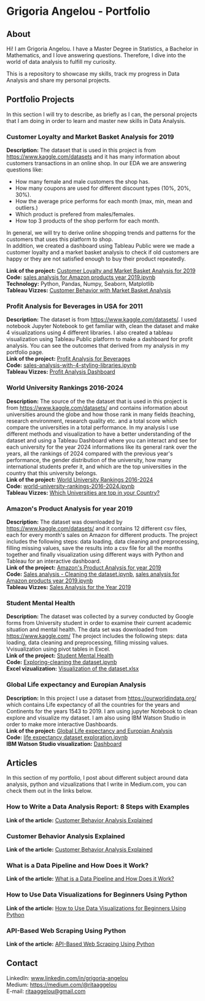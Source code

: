 # Grigoria Angelou - Portfolio

## About
Hi! I am Grigoria Angelou. I have a Master Degree in Statistics, a Bachelor in Mathematics,
and I love answering questions. Therefore, I dive into the world of data analysis to fulfill my curiosity.

This is a repository to showcase my skills, track my progress in Data Analysis and share my personal projects.

## Portfolio Projects
In this section I will try to describe, as briefly as I can, the personal projects that I am doing in order to learn and master new skills in Data Analysis.

### Customer Loyalty and Market Basket Analysis for 2019

**Description:** The dataset that is used in this project is from https://www.kaggle.com/datasets and it has many information about customers transactions in an online shop. In our EDA we are answering questions like:

* How many female and male customers the shop has.
* How many coupons are used for different discount types (10%, 20%, 30%).
* How the average price performs for each month (max, min, mean and outliers.)
* Which product is prefered from males/females.
* How top 3 products of the shop perform for each month.

In general, we will try to derive online shopping trends and patterns for the customers that uses this platform to shop.
<br>
In addition, we created a dashboard using Tableau Public were we made a customer loyalty and a market basket analysis to check if old customers are happy or they are not satisfied enough to buy their product repeatedly.

**Link of the project:** [Customer Loyalty and Market Basket Analysis for 2019](https://grigoriaangelou.github.io/Customer-Loyalty-and-Market-Basket-Analysis/) </br>
**Code:** [sales analysis for Amazon products year 2019.ipynb](https://github.com/GrigoriaAngelou/Online-Shopping-Analysis-for-2019/blob/8ffb99dc835bc3044f91c487fb76b3dc9177bb99/online-shopping-eda-for-beginners.ipynb) </br>
**Technology:** Python, Pandas, Numpy, Seaborn, Matplotlib </br>
**Tableau Vizzes:** [Customer Behavior with Market Basket Analysis](https://public.tableau.com/views/CustomerBehaviorAnalysis_17162956112340/Dashboard1?:language=en-US&:sid=&:display_count=n&:origin=viz_share_link)

### Profit Analysis for Beverages in USA for 2011

**Description:** The dataset is from https://www.kaggle.com/datasets/. I used notebook Jupyter Notebook to get familiar with, clean the dataset and make 4 visualizations using 4 different libraries. I also created a tableau visualization using Tableau Public platform to make a dashboard for profit analysis. You can see the outcomes that derived from my analysis in my portfolio page.<br>
**Link of the project:** [Profit Analysis for Beverages](https://grigoriaangelou.github.io/Profit-Analysis-for-Beverages-2011/) <br>
**Code:** [sales-analysis-with-4-styling-libraries.ipynb](https://github.com/GrigoriaAngelou/Profit-Analysis-for-Beverages-2011/blob/f6f755c146549de223426b2f251eb2e87406f160/sales-analysis-with-4-styling-libraries.ipynb) <br>
**Tableau Vizzes:** [Profit Analysis Dashboard](https://public.tableau.com/views/SalesDashboard_17092947330790/Dashboard1?:language=en-US&:sid=&:display_count=n&:origin=viz_share_link)

### World University Rankings 2016-2024

**Description:** The source of the the dataset that is used in this project is from https://www.kaggle.com/datasets/ and contains information about universities around the globe and how those rank in many fields (teaching, research environment, research quality etc. and a total score which compare the universities in a total performance. In my analysis I use different methods and visualization to have a better understanding of the dataset and using a Tableau Dashboard where you can interact and see for each university for the year 2024 informations like its general rank over the years, all the rankings of 2024 compared with the previous year's performance, the gender distribution of the university, how many international students prefer it, and which are the top universities in the country that this university belongs. <br>
**Link of the project:** [World University Rankings 2016-2024](https://grigoriaangelou.github.io/World-University-Rankings-2016-2024/) <br>
**Code:** [world-university-rankings-2016-2024.ipynb](https://github.com/GrigoriaAngelou/World-University-Rankings-2016-2024/blob/c1639e242181bed7933dcb77992fc163d00a3c5d/world-university-rankings-2016-2024.ipynb) <br>
**Tableau Vizzes:** [Which Universities are top in your Country?](https://public.tableau.com/views/WorldUniversityRank2016-2024/Dashboard2?:language=en-US&:sid=&:display_count=n&:origin=viz_share_link)

### Amazon's Product Analysis for year 2019

**Description:** The dataset was downloaded by https://www.kaggle.com/datasets/ and it contains 12 different csv files, each for every month's sales on Amazon for different products. The project includes the following steps: data loading, data cleaning and preprocessing, filling missing values, save the results into a csv file for all the months together and finally visualization using different ways with Python and Tableau for an interactive dashboard. <br>
**Link of the project:** [Amazon's Product Analysis for year 2019](https://grigoriaangelou.github.io/Sales-Analysis-Amazon-Products-year-2019/) <br>
**Code:** [Sales analysis - Cleaning the dataset.ipynb](https://github.com/GrigoriaAngelou/Sales-Analysis-Amazon-Products-year-2019/blob/main/Sales%20analysis%20-%20Cleaning%20the%20dataset.ipynb), [sales analysis for Amazon products year 2019.ipynb](https://github.com/GrigoriaAngelou/Sales-Analysis-Amazon-Products-year-2019/blob/main/sales%20analysis%20for%20Amazon%20products%20year%202019.ipynb) <br>
**Tableau Vizzes:** [Sales Analysis for the Year 2019](https://public.tableau.com/views/SalesAnalysisfromAmazoninYear2019/Dashboard1?:language=en-US&:display_count=n&:origin=viz_share_link)

### Student Mental Health

**Description:** The dataset was collected by a survey conducted by Google forms from University student in order to examine their current academic situation and mental health. The data set was downloaded from https://www.kaggle.com/  The project includes the following steps: data loading, data cleaning and preprocessing, filling missing values. Vvisualization using pivot tables in Excel. <br>
**Link of the project:** [Student Mental Health](https://grigoriaangelou.github.io/student-mental-health/) <br>
**Code:** [Exploring-cleaning the dataset.ipynb](https://github.com/GrigoriaAngelou/student-mental-health/blob/main/Exploring-cleaning%20the%20dataset.ipynb) <br>
**Excel vizualization:** [Visualization of the dataset.xlsx](https://github.com/GrigoriaAngelou/student-mental-health/blob/main/Visualization%20of%20the%20dataset.xlsx)

### Global Life expectancy and Europian Analysis

**Description:** In this project I use a dataset from https://ourworldindata.org/ which contains Life expectancy of all the countries for the years and Continents for the years 1543 to 2019. I am using jupyter Notebook to clean explore and visualize my dataset. I am also using IBM Watson Studio in order to make more interactive Dashboards. <br>
**Link of the project:** [Global Life expectancy and Europian Analysis](https://grigoriaangelou.github.io/Global-and-Europian-Analysis-for-Life-expectancy/) <br>
**Code:** [life expectancy dataset exploration.ipynb](https://github.com/GrigoriaAngelou/Global-and-Europian-Analysis-for-Life-expectancy/blob/main/life%20expectancy%20dataset%20exploration.ipynb) <br>
**IBM Watson Studio visualization:** [Dashboard](https://eu-de.dataplatform.cloud.ibm.com/dashboards/e3e012c6-b7ca-47e9-960f-8f2d00174e19/view/6035a5640cb923f14dd4f2e407902c017d32705ee3bb840584d67b490f332097f06e1393c87d4b538c160d67f0bd430898)

## Articles
In this section of my portfolio, I post about different subject around data analysis, python and vizualizations that I write in Medium.com, you can check them out in the links below.

### How to Write a Data Analysis Report: 8 Steps with Examples
**Link of the article:** [Customer Behavior Analysis Explained](https://medium.com/@ritaaggelou/how-to-write-a-data-analysis-report-8-steps-with-examples-3a61194e7c07)

### Customer Behavior Analysis Explained
**Link of the article:** [Customer Behavior Analysis Explained](https://medium.com/@ritaaggelou/customer-behavior-analysis-explained-73fb0885a148)

### What is a Data Pipeline and How Does it Work? 
**Link of the article:** [What is a Data Pipeline and How Does it Work?](https://medium.com/@ritaaggelou/what-is-a-data-pipeline-and-how-does-it-work-131f8b6e474c)

### How to Use Data Visualizations for Beginners Using Python
**Link of the article:** [How to Use Data Visualizations for Beginners Using Python](https://medium.com/@ritaaggelou/api-based-web-scraping-using-python-bfab2dbcb14a)

### API-Based Web Scraping Using Python
**Link of the article:** [API-Based Web Scraping Using Python](https://medium.com/@ritaaggelou/api-based-web-scraping-using-python-bfab2dbcb14a)

## Contact
LinkedIn: www.linkedin.com/in/grigoria-angelou <br>
Medium: https://medium.com/@ritaaggelou <br>
E-mail: ritaaggelou@gmail.com
